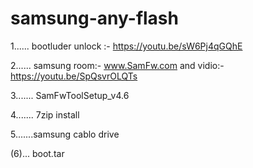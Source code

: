 # samsung-any-flash

1...... bootluder unlock :- https://youtu.be/sW6Pj4qGQhE

2...... samsung room:- www.SamFw.com and vidio:-https://youtu.be/SpQsvrOLQTs

3....... SamFwToolSetup_v4.6 

4....... 7zip install

5.......samsung cablo drive

(6)... boot.tar

